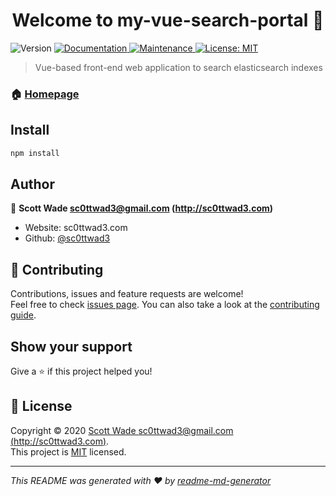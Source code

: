 <h1 align="center">Welcome to my-vue-search-portal 👋</h1>
<p>
  <img alt="Version" src="https://img.shields.io/badge/version-0.2.1-blue.svg?cacheSeconds=2592000" />
  <a href="https://github.com/sc0ttwad3/my-vue-search-portal#readme" target="_blank">
    <img alt="Documentation" src="https://img.shields.io/badge/documentation-yes-brightgreen.svg" />
  </a>
  <a href="https://github.com/sc0ttwad3/my-vue-search-portal/graphs/commit-activity" target="_blank">
    <img alt="Maintenance" src="https://img.shields.io/badge/Maintained%3F-yes-green.svg" />
  </a>
  <a href="https://github.com/sc0ttwad3/my-vue-search-portal/blob/master/LICENSE" target="_blank">
    <img alt="License: MIT" src="https://img.shields.io/github/license/sc0ttwad3/my-vue-search-portal" />
  </a>
</p>

> Vue-based front-end web application to search elasticsearch indexes

### 🏠 [Homepage](https://github.com/sc0ttwad3/my-vue-search-portal#readme)

## Install

```sh
npm install
```

## Author

👤 **Scott Wade <sc0ttwad3@gmail.com> (http://sc0ttwad3.com)**

* Website: sc0ttwad3.com
* Github: [@sc0ttwad3](https://github.com/sc0ttwad3)

## 🤝 Contributing

Contributions, issues and feature requests are welcome!<br />Feel free to check [issues page](https://github.com/sc0ttwad3/my-vue-search-portal/issues). You can also take a look at the [contributing guide](https://github.com/sc0ttwad3/my-vue-search-portal/blob/master/CONTRIBUTING.md).

## Show your support

Give a ⭐️ if this project helped you!

## 📝 License

Copyright © 2020 [Scott Wade <sc0ttwad3@gmail.com> (http://sc0ttwad3.com)](https://github.com/sc0ttwad3).<br />
This project is [MIT](https://github.com/sc0ttwad3/my-vue-search-portal/blob/master/LICENSE) licensed.

***
_This README was generated with ❤️ by [readme-md-generator](https://github.com/kefranabg/readme-md-generator)_